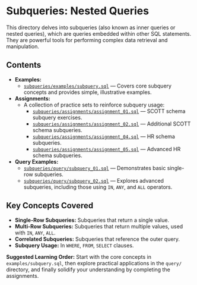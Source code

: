 # Subqueries: Nested Queries

This directory delves into subqueries (also known as inner queries or nested queries), which are queries embedded within other SQL statements. They are powerful tools for performing complex data retrieval and manipulation.

## Contents

- **Examples:**
  - [`subqueries/examples/subquery.sql`](subqueries/examples/subquery.sql) — Covers core subquery concepts and provides simple, illustrative examples.
- **Assignments:**
  - A collection of practice sets to reinforce subquery usage:
    - [`subqueries/assignments/assignment_01.sql`](subqueries/assignments/assignment_01.sql) — SCOTT schema subquery exercises.
    - [`subqueries/assignments/assignment_02.sql`](subqueries/assignments/assignment_02.sql) — Additional SCOTT schema subqueries.
    - [`subqueries/assignments/assignment_04.sql`](subqueries/assignments/assignment_04.sql) — HR schema subqueries.
    - [`subqueries/assignments/assignment_05.sql`](subqueries/assignments/assignment_05.sql) — Advanced HR schema subqueries.
- **Query Examples:**
  - [`subqueries/query/subquery_01.sql`](subqueries/query/subquery_01.sql) — Demonstrates basic single-row subqueries.
  - [`subqueries/query/subquery_02.sql`](subqueries/query/subquery_02.sql) — Explores advanced subqueries, including those using `IN`, `ANY`, and `ALL` operators.

## Key Concepts Covered

- **Single-Row Subqueries:** Subqueries that return a single value.
- **Multi-Row Subqueries:** Subqueries that return multiple values, used with `IN`, `ANY`, `ALL`.
- **Correlated Subqueries:** Subqueries that reference the outer query.
- **Subquery Usage:** In `WHERE`, `FROM`, `SELECT` clauses.

**Suggested Learning Order:** Start with the core concepts in `examples/subquery.sql`, then explore practical applications in the `query/` directory, and finally solidify your understanding by completing the assignments.
